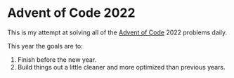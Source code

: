 # Advent of Code 2022

This is my attempt at solving all of the [Advent of Code](https://www.adventofcode.com/2022) 2022 problems daily.

This year the goals are to:
1. Finish before the new year.
2. Build things out a little cleaner and more optimized than previous years.